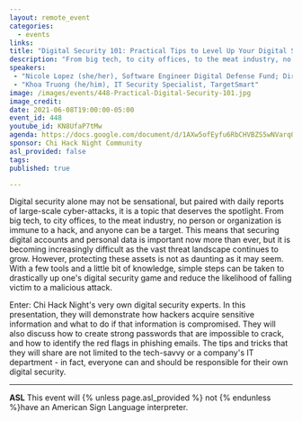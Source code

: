 ```yaml
---
layout: remote_event
categories:
  - events
links: 
title: "Digital Security 101: Practical Tips to Level Up Your Digital Security Game"
description: "From big tech, to city offices, to the meat industry, no person or organization is immune to a hack, and anyone can be a target. This means that securing digital accounts and personal data is important now more than ever. Enter: Chi Hack Night's very own digital security experts. They will discuss how to create strong passwords that are impossible to crack, how to identify the red flags in phishing emails, and what to do if information is compromised."
speakers:
 - "Nicole Lopez (she/her), Software Engineer Digital Defense Fund; Director of Engineering, Board Secretary, Midwest Access Coalition"
 - "Khoa Truong (he/him), IT Security Specialist, TargetSmart"
image: /images/events/448-Practical-Digital-Security-101.jpg
image_credit:
date: 2021-06-08T19:00:00-05:00
event_id: 448
youtube_id: KN8UfaP7tMw
agenda: https://docs.google.com/document/d/1AXw5ofEyfu6RbCHVBZS5wNVarq07NOz5b7clpTVluVQ/edit?usp=sharing
sponsor: Chi Hack Night Community
asl_provided: false
tags: 
published: true

---
```


Digital security alone may not be sensational, but paired with daily reports of large-scale cyber-attacks, it is a topic that deserves the spotlight. From big tech, to city offices, to the meat industry, no person or organization is immune to a hack, and anyone can be a target. This means that securing digital accounts and personal data is important now more than ever, but it is becoming increasingly difficult as the vast threat landscape continues to grow. However, protecting these assets is not as daunting as it may seem. With a few tools and a little bit of knowledge, simple steps can be taken to drastically up one's digital security game and reduce the likelihood of falling victim to a malicious attack.

Enter: Chi Hack Night's very own digital security experts. In this presentation, they will demonstrate how hackers acquire sensitive information and what to do if that information is compromised. They will also discuss how to create strong passwords that are impossible to crack, and how to identify the red flags in phishing emails. The tips and tricks that they will share are not limited to the tech-savvy or a company's IT department - in fact, everyone can and should be responsible for their own digital security.

---

**ASL** This event will {% unless page.asl_provided %} not {% endunless %}have an American Sign Language interpreter.
